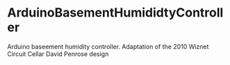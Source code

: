 ArduinoBasementHumididtyController
==================================

Arduino baseement humidity controller. Adaptation of the 2010 Wiznet Circuit Cellar  David Penrose design